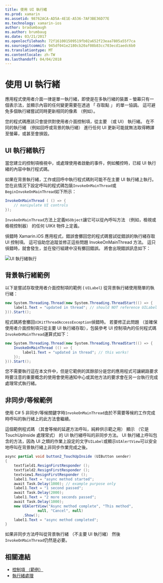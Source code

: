 ```yaml
---
title: 使用 UI 執行緒
ms.prod: xamarin
ms.assetid: 98762ACA-AD5A-4E1E-A536-7AF3BE36D77E
ms.technology: xamarin-ios
author: bradumbaugh
ms.author: brumbaug
ms.date: 03/21/2017
ms.openlocfilehash: 72f161001509519fb02a652f23eaa7805a55f7ca
ms.sourcegitcommit: 945df041e2180cb20af08b83cc703ecd1aedc6b0
ms.translationtype: MT
ms.contentlocale: zh-TW
ms.lasthandoff: 04/04/2018
---
```

# <a name="working-with-the-ui-thread"></a>使用 UI 執行緒

應用程式使用者介面一律是單一執行緒，即使是在多執行緒的裝置 – 螢幕只有一個表示法，並顯示內容的任何變更需要在透過 「 存取點 」 的單一協調。 這可避免多個執行緒嘗試同時更新相同的像素 （例如）。

您的程式碼應該只會提供對使用者介面控制項，從主要 （或 UI） 執行緒。 在不同的執行緒 （例如回呼或背景的執行緒） 進行任何 UI 更新可能就無法取得轉譯至螢幕，或甚至會損毀。

## <a name="ui-thread-execution"></a>UI 執行緒執行

當您建立的控制項檢視中，或處理使用者啟動的事件，例如觸控時，已經 UI 執行緒的內容中執行程式碼。

如果在背景執行緒，工作或回呼中執行程式碼則可能不在主要 UI 執行緒上執行。 您在此情況下設定呼叫的程式碼包裝`InvokeOnMainThread`或`BeginInvokeOnMainThread`如下所示：

```csharp
InvokeOnMainThread ( () => {
    // manipulate UI controls
});
```

`InvokeOnMainThread`方法上定義`NSObject`讓它可以從內呼叫方法 （例如，檢視或檢視控制器） 的任何 UIKit 物件上定義。

偵錯時 Xamarin.iOS 應用程式，錯誤會擲回您的程式碼嘗試從錯誤的執行緒存取 UI 控制項。 這可協助您追蹤並修正這些問題 InvokeOnMainThread 方法。 這只偵錯時，就會發生，並在發行組建中沒有擲回錯誤。 將會出現錯誤訊息如下：

 ![](ui-thread-images/image10.png "UI 執行緒執行")

 <a name="Background_Thread_Example" />


## <a name="background-thread-example"></a>背景執行緒範例

以下是嘗試存取使用者介面控制項的範例 ( `UILabel`) 從背景執行緒使用簡單的執行緒：

```csharp
new System.Threading.Thread(new System.Threading.ThreadStart(() => {
    label1.Text = "updated in thread"; // should NOT reference UILabel on background thread!
})).Start();
```

程式碼將會擲回`UIKitThreadAccessException`偵錯時。 若要修正此問題 （並確保使用者介面控制項只從主要 UI 執行緒存取），包裝參考 UI 控制項內的任何程式碼`InvokeOnMainThread`運算式如下：

```csharp
new System.Threading.Thread(new System.Threading.ThreadStart(() => {
    InvokeOnMainThread (() => {
        label1.Text = "updated in thread"; // this works!
    });
})).Start();
```

您不需要執行這在本文件中，但是它範例的其餘部分是您的應用程式可讓網路要求時要注意的重要概念的使用會使用通知中心或其他方法的要求會在另一台執行完成處理常式執行緒。

 <a name="Async_Await_Example" />


## <a name="asyncawait-example"></a>非同步/等候範例

使用 C# 5 非同步/等候關鍵字時`InvokeOnMainThread`由於不需要等候的工作完成時呼叫的執行緒上的此方法會繼續。

這個範例程式碼 （其會等候的延遲方法呼叫，純粹供示範之用） 顯示 （它是 TouchUpInside 處理常式） 的 UI 執行緒呼叫的非同步方法。 UI 執行緒上呼叫包含的方法，因為 UI 之類的作業上設定的文字`UILabel`或顯示`UIAlertView`可以安全地呼叫在背景執行緒上非同步作業完成之後。

```csharp
async partial void button2_TouchUpInside (UIButton sender)
{
    textfield1.ResignFirstResponder ();
    textfield2.ResignFirstResponder ();
    textview1.ResignFirstResponder ();
    label1.Text = "async method started";
    await Task.Delay(1000); // example purpose only
    label1.Text = "1 second passed";
    await Task.Delay(2000);
    label1.Text = "2 more seconds passed";
    await Task.Delay(1000);
    new UIAlertView("Async method complete", "This method", 
               null, "Cancel", null)
        .Show();
    label1.Text = "async method completed";
}
```

如果非同步方法呼叫從背景執行緒 （不主要 UI 執行緒） 然後`InvokeOnMainThread`仍然是必要。


## <a name="related-links"></a>相關連結

- [控制項 （範例）](https://developer.xamarin.com/samples/Controls/)
- [執行緒處理](~/ios/app-fundamentals/threading.md)
